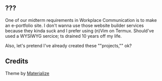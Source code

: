 ## ???
One of our midterm requirements in Workplace Communication is to make an e-portfolio site. I don't wanna use those website builder services because they kinda suck and I prefer using (n)Vim on Termux. Should've used a WYSIWYG sercice; ts drained 10 years off my life.

Also, let's pretend I've already created these ""projects,"" ok?

## Credits

Theme by [Materialize](https://materializeweb.com/)
